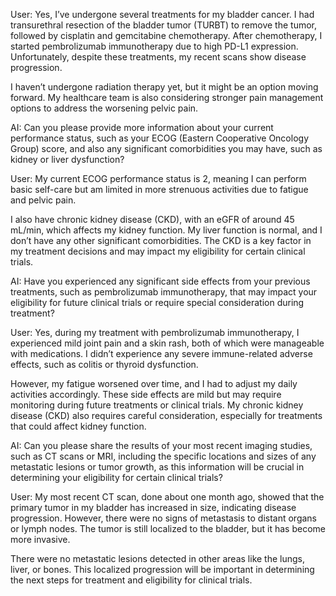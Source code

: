 User: Yes, I’ve undergone several treatments for my bladder cancer. I had transurethral resection of the bladder tumor (TURBT) to remove the tumor, followed by cisplatin and gemcitabine chemotherapy. After chemotherapy, I started pembrolizumab immunotherapy due to high PD-L1 expression. Unfortunately, despite these treatments, my recent scans show disease progression.

I haven’t undergone radiation therapy yet, but it might be an option moving forward. My healthcare team is also considering stronger pain management options to address the worsening pelvic pain.

AI: Can you please provide more information about your current performance status, such as your ECOG (Eastern Cooperative Oncology Group) score, and also any significant comorbidities you may have, such as kidney or liver dysfunction?

User: My current ECOG performance status is 2, meaning I can perform basic self-care but am limited in more strenuous activities due to fatigue and pelvic pain.

I also have chronic kidney disease (CKD), with an eGFR of around 45 mL/min, which affects my kidney function. My liver function is normal, and I don’t have any other significant comorbidities. The CKD is a key factor in my treatment decisions and may impact my eligibility for certain clinical trials.

AI: Have you experienced any significant side effects from your previous treatments, such as pembrolizumab immunotherapy, that may impact your eligibility for future clinical trials or require special consideration during treatment?

User: Yes, during my treatment with pembrolizumab immunotherapy, I experienced mild joint pain and a skin rash, both of which were manageable with medications. I didn’t experience any severe immune-related adverse effects, such as colitis or thyroid dysfunction.

However, my fatigue worsened over time, and I had to adjust my daily activities accordingly. These side effects are mild but may require monitoring during future treatments or clinical trials. My chronic kidney disease (CKD) also requires careful consideration, especially for treatments that could affect kidney function.

AI: Can you please share the results of your most recent imaging studies, such as CT scans or MRI, including the specific locations and sizes of any metastatic lesions or tumor growth, as this information will be crucial in determining your eligibility for certain clinical trials?

User: My most recent CT scan, done about one month ago, showed that the primary tumor in my bladder has increased in size, indicating disease progression. However, there were no signs of metastasis to distant organs or lymph nodes. The tumor is still localized to the bladder, but it has become more invasive.

There were no metastatic lesions detected in other areas like the lungs, liver, or bones. This localized progression will be important in determining the next steps for treatment and eligibility for clinical trials.

